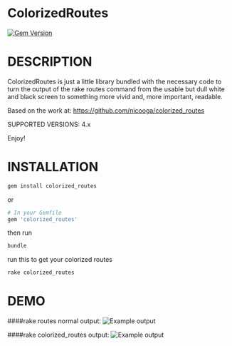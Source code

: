 ColorizedRoutes
===========
[![Gem Version](https://badge.fury.io/rb/colorized_routes.svg)](http://badge.fury.io/rb/colorized_routes)
# DESCRIPTION

ColorizedRoutes is just a little library bundled with the necessary code to turn the output of the rake routes command from the usable but dull white and black screen to something more vivid and, more important, readable.

Based on the work at: https://github.com/nicooga/colorized_routes

SUPPORTED VERSIONS: 4.x

Enjoy!

# INSTALLATION
```bash
gem install colorized_routes
```
or
```ruby
# In your Gemfile
gem 'colorized_routes'
```
then run
```bash
bundle
```

run this to get your colorized routes
```bash
rake colorized_routes
```

# DEMO

####rake routes normal output: 
<img src="https://imgur.com/BeKHDbB.png" title="Example output" alt="Example output" />

####rake colorized_routes output:
<img src="https://imgur.com/xlpTPtB.png" title="Example output" alt="Example output" />
